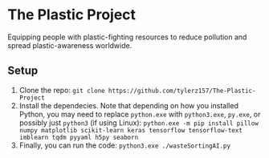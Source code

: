 # The Plastic Project
Equipping people with plastic-fighting resources to reduce pollution and spread plastic-awareness worldwide.
## Setup
1. Clone the repo: `git clone https://github.com/tylerz157/The-Plastic-Project`
2. Install the dependecies. Note that depending on how you installed Python, you may need to replace `python.exe` with `python3.exe`, `py.exe`, or possibly just `python3` (if using Linux): `python.exe -m pip install pillow numpy matplotlib scikit-learn keras tensorflow tensorflow-text imblearn tqdm pyyaml h5py seaborn`
3. Finally, you can run the code: `python3.exe ./wasteSortingAI.py`
